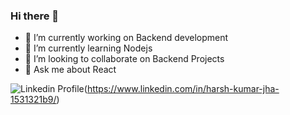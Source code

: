 ### Hi there 👋

- 🔭 I’m currently working on Backend development
- 🌱 I’m currently learning Nodejs
- 👯 I’m looking to collaborate on Backend Projects
- 💬 Ask me about React

![Linkedin Profile](https://cdn-icons-png.flaticon.com/512/174/174857.png)(https://www.linkedin.com/in/harsh-kumar-jha-1531321b9/)
